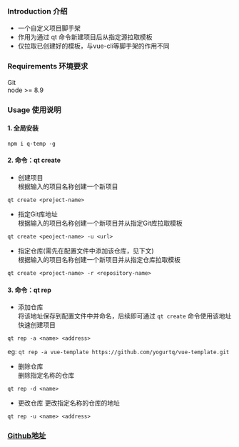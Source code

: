 ### Introduction 介绍
+ 一个自定义项目脚手架
+ 作用为通过 qt 命令新建项目后从指定源拉取模板
+ 仅拉取已创建好的模板，与vue-cli等脚手架的作用不同

### Requirements 环境要求
Git  
node >= 8.9

### Usage 使用说明  
#### 1. 全局安装  
`npm i q-temp -g`

#### 2. 命令：qt create 
+ 创建项目  
根据输入的项目名称创建一个新项目  
```
qt create <preject-name>
```  

+ 指定Git库地址  
根据输入的项目名称创建一个新项目并从指定Git库拉取模板  
```
qt create <peoject-name> -u <url>
```  

+ 指定仓库(需先在配置文件中添加该仓库，见下文)  
根据输入的项目名称创建一个新项目并从指定仓库拉取模板  
```
qt create <project-name> -r <repository-name>
```

#### 3. 命令：qt rep
+ 添加仓库  
将该地址保存到配置文件中并命名，后续即可通过 `qt create` 命令使用该地址快速创建项目  
```
qt rep -a <name> <address>
```  
eg: `qt rep -a vue-template https://github.com/yogurtq/vue-template.git`  


+ 删除仓库  
删除指定名称的仓库  
```
qt rep -d <name>
```

+ 更改仓库
更改指定名称的仓库的地址
```
qt rep -u <name> <address>
```


### [Github地址](https://github.com/yogurtq/q-temp)

